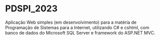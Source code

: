 # PDSPI_2023

<p>Aplicação Web simples (em desenvolvimento) para a matéria de Programação de Sistemas para a Internet, utilizando C# e cshtml, com banco de dados do Microsoft SQL Server e framework do ASP.NET MVC.</p>

